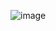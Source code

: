 ![image](https://user-images.githubusercontent.com/51442719/172258220-2e13fb58-e183-4372-ab4d-e5a5ba03f643.png)

